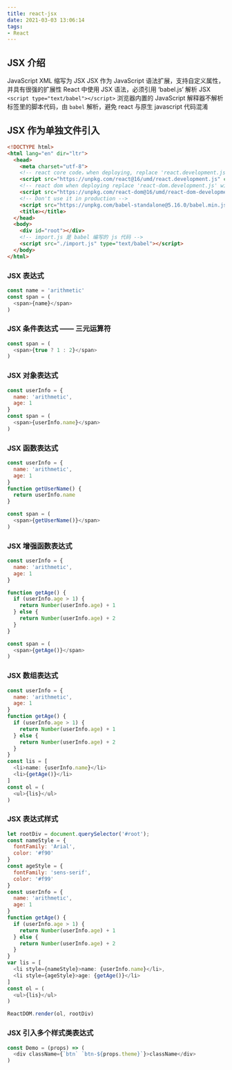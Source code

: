 ```yaml
---
title: react-jsx
date: 2021-03-03 13:06:14
tags:
- React
---
```


## JSX 介绍
JavaScript XML 缩写为 JSX
JSX 作为 JavaScript 语法扩展，支持自定义属性，并具有很强的扩展性
React 中使用 JSX 语法，必须引用 ‘babel.js’ 解析 JSX
`<script type="text/babel"></script>` 浏览器内置的 JavaScript 解释器不解析标签里的脚本代码，由 `babel` 解析，避免 react 与原生 javascript 代码混淆

<!-- more -->

## JSX 作为单独文件引入
```html
<!DOCTYPE html>
<html lang="en" dir="ltr">
  <head>
    <meta charset="utf-8">
    <!-- react core code，when deploying, replace 'react.development.js' with 'react.production.min.js' -->
    <script src="https://unpkg.com/react@16/umd/react.development.js" charset="utf-8"></script>
    <!-- react dom when deploying replace 'react-dom.development.js' with 'react-dom.production.min.js' -->
    <script src="https://unpkg.com/react-dom@16/umd/react-dom-development.js" charset="utf-8"></script>
    <!-- Don't use it in production -->
    <script src="https://unpkg.com/babel-standalone@5.16.0/babel.min.js" charset="utf-8"></script>
    <title></title>
  </head>
  <body>
    <div id="root"></div>
    <!-- import.js 是 babel 编写的 js 代码 -->
    <script src="./import.js" type="text/babel"></script>
  </body>
</html>
```

### JSX 表达式
```javaScript
const name = 'arithmetic'
const span = (
  <span>{name}</span>
)
```

### JSX 条件表达式 —— 三元运算符
```javascript
const span = (
  <span>{true ? 1 : 2}</span>
)
```
### JSX 对象表达式
```javascript
const userInfo = {
  name: 'arithmetic',
  age: 1
}
const span = (
  <span>{userInfo.name}</span>
)
```
### JSX 函数表达式
```javaScript
const userInfo = {
  name: 'arithmetic',
  age: 1
}
function getUserName() {
  return userInfo.name
}

const span = (
  <span>{getUserName()}</span>
)
```
### JSX 增强函数表达式
```javascript
const userInfo = {
  name: 'arithmetic',
  age: 1
}

function getAge() {
  if (userInfo.age > 1) {
    return Number(userInfo.age) + 1
  } else {
    return Number(userInfo.age) + 2
  }
}

const span = (
  <span>{getAge()}</span>
)
```
### JSX 数组表达式
```javascript
const userInfo = {
  name: 'arithmetic',
  age: 1
}
function getAge() {
  if (userInfo.age > 1) {
    return Number(userInfo.age) + 1
  } else {
    return Number(userInfo.age) + 2
  }
}
const lis = [
  <li>name: {userInfo.name}</li>
  <li>{getAge()}</li>
]
const ol = (
  <ul>{lis}</ul>
)
```
### JSX 表达式样式
```javascript
let rootDiv = document.querySelector('#root');
const nameStyle = {
  fontFamily: 'Arial',
  color: '#f90'
}
const ageStyle = {
  fontFamily: 'sens-serif',
  color: '#f99'
}
const userInfo = {
  name: 'arithmetic',
  age: 1
}
function getAge() {
  if (userInfo.age > 1) {
    return Number(userInfo.age) + 1
  } else {
    return Number(userInfo.age) + 2
  }
}
var lis = [
  <li style={nameStyle}>name: {userInfo.name}</li>,
  <li style={ageStyle}>age: {getAge()}</li>
]
const ol = (
  <ul>{lis}</ul>
)

ReactDOM.render(ol, rootDiv)
```

### JSX 引入多个样式类表达式
```javaScript
const Demo = (props) => (
  <div className={`btn` `btn-${props.theme}`}>className</div>
)
```
